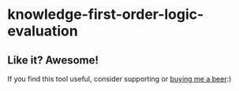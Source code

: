 # knowledge-first-order-logic-evaluation

## Like it? Awesome!
If you find this tool useful, consider supporting or [buying me a beer](https://www.paypal.me/garciparedes/2):)
